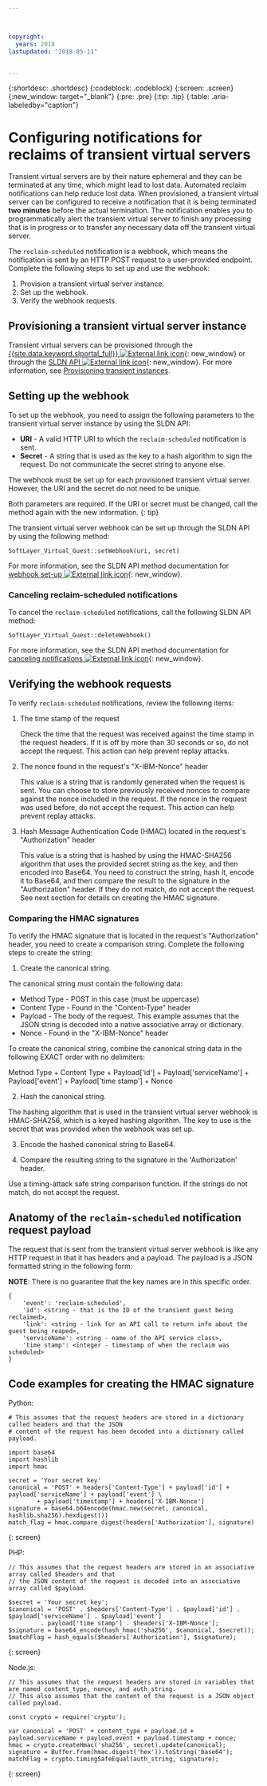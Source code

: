 ```yaml
---



copyright:
  years: 2018
lastupdated: "2018-05-11"


---
```


{:shortdesc: .shortdesc}
{:codeblock: .codeblock}
{:screen: .screen}
{:new_window: target="_blank"}
{:pre: .pre}
{:tip: .tip}
{:table: .aria-labeledby="caption"}

# Configuring notifications for reclaims of transient virtual servers

Transient virtual servers are by their nature ephemeral and they can be terminated at any time, which might lead to lost data. Automated reclaim notifications can help reduce lost data. When provisioned, a transient virtual server can be configured to receive a notification that it is being terminated **two minutes** before the actual termination. The notification enables you to programmatically alert the transient virtual server to finish any processing that is in progress or to transfer any necessary data off the transient virtual server.

The `reclaim-scheduled` notification is a webhook, which means the notification is sent by an HTTP POST request to a user-provided endpoint. Complete the following steps to set up and use the webhook:

1. Provision a transient virtual server instance.
2. Set up the webhook.
3. Verify the webhook requests.

## Provisioning a transient virtual server instance

Transient virtual servers can be provisioned through the [{{site.data.keyword.slportal_full}} ![External link icon](../icons/launch-glyph.svg "External link icon")](https://control.softlayer.com/){: new_window} or through the [SLDN API ![External link icon](../icons/launch-glyph.svg "External link icon")](http://sldn.softlayer.com){: new_window}. For more information, see [Provisioning transient instances](/docs/vsi/vsi_provision_transient.html).

## Setting up the webhook

To set up the webhook, you need to assign the following parameters to the transient virtual server instance by using the SLDN API:

   * **URI** - A valid HTTP URI to which the `reclaim-scheduled` notification is sent.
   * **Secret** - A string that is used as the key to a hash algorithm to sign the request. Do not communicate the secret string to anyone else.

The webhook must be set up for each provisioned transient virtual server. However, the URI and the secret do not need to be unique.

Both parameters are required. If the URI or secret must be changed, call the method again with the new information.
{: tip}

The transient virtual server webhook can be set up through the SLDN API by using the following method:

  `SoftLayer_Virtual_Guest::setWebhook(uri, secret)`

For more information, see the SLDN API method documentation for [webhook set-up ![External link icon](../icons/launch-glyph.svg "External link icon")](http://sldn.softlayer.com/reference/services/SoftLayer_Virtual_Guest/setTransientWebhook/){: new_window}.

### Canceling reclaim-scheduled notifications

To cancel the `reclaim-scheduled` notifications, call the following SLDN API method:

  `SoftLayer_Virtual_Guest::deleteWebhook()`

For more information, see the SLDN API method documentation for [canceling notifications ![External link icon](../icons/launch-glyph.svg "External link icon")](http://sldn.softlayer.com/reference/services/SoftLayer_Virtual_Guest/deleteTransientWebhook/){: new_window}.

## Verifying the webhook requests

To verify `reclaim-scheduled` notifications, review the following items:

1. The time stamp of the request

   Check the time that the request was received against the time stamp in the request headers. If it is off by more than 30 seconds or so, do not accept the request. This action can help prevent replay attacks.

2. The nonce found in the request's "X-IBM-Nonce" header

   This value is a string that is randomly generated when the request is sent. You can choose to store previously received nonces to compare against the nonce included in the request. If the nonce in the request was used before, do not accept the request. This action can help prevent replay attacks.

3. Hash Message Authentication Code (HMAC) located in the request's "Authorization" header

   This value is a string that is hashed by using the HMAC-SHA256 algorithm that uses the provided secret string as the key, and then encoded into Base64. You need to construct the string, hash it, encode it to Base64, and then compare the result to the signature in the "Authorization" header. If they do not match, do not accept the request. See next section for details on creating the HMAC signature.

### Comparing the HMAC signatures

To verify the HMAC signature that is located in the request's "Authorization" header, you need to create a comparison string. Complete the following steps to create the string:

1. Create the canonical string.

  The canonical string must contain the following data:
  * Method Type - POST in this case (must be uppercase)
  * Content Type - Found in the "Content-Type" header
  * Payload - The body of the request. This example assumes that the JSON string is decoded into a native associative array or dictionary.  
  * Nonce - Found in the "X-IBM-Nonce" header

  To create the canonical string, combine the canonical string data in the following EXACT order with no delimiters:

  Method Type + Content Type + Payload['id'] + Payload['serviceName'] + Payload['event'] + Payload['time stamp'] + Nonce

2. Hash the canonical string.

  The hashing algorithm that is used in the transient virtual server webhook is HMAC-SHA256, which is a keyed hashing algorithm. The key to use is the secret that was provided when the webhook was set up.

3. Encode the hashed canonical string to Base64.

4. Compare the resulting string to the signature in the 'Authorization' header.  

  Use a timing-attack safe string comparison function. If the strings do not match, do not accept the request.

## Anatomy of the `reclaim-scheduled` notification request payload

The request that is sent from the transient virtual server webhook is like any HTTP request in that it has headers and a payload. The payload is a JSON formatted string in the following form:

**NOTE**: There is no guarantee that the key names are in this specific order.

	{
		'event': 'reclaim-scheduled',
		'id': <string - that is the ID of the transient guest being reclaimed>,
		'link': <string - link for an API call to return info about the guest being reaped>,
		'serviceName': <string - name of the API service class>,
		'time stamp': <integer - timestamp of when the reclaim was scheduled>
	}


## Code examples for creating the HMAC signature

Python:

```
# This assumes that the request headers are stored in a dictionary called headers and that the JSON
# content of the request has been decoded into a dictionary called payload.

import base64
import hashlib
import hmac

secret = 'Your secret key'
canonical = 'POST' + headers['Content-Type'] + payload['id'] + payload['serviceName'] + payload['event'] \
	    + payload['timestamp'] + headers['X-IBM-Nonce']
signature = base64.b64encode(hmac.new(secret, canonical, hashlib.sha256).hexdigest())
match_flag = hmac.compare_digest(headers['Authorization'], signature)
```
{: screen}

PHP:

```
// This assumes that the request headers are stored in an associative array called $headers and that
// the JSON content of the request is decoded into an associative array called $payload.

$secret = 'Your secret key';
$canonical = 'POST' . $headers['Content-Type'] . $payload['id'] . $payload['serviceName'] . $payload['event']
	     . payload['time stamp'] . $headers['X-IBM-Nonce'];
$signature = base64_encode(hash_hmac('sha256', $canonical, $secret));
$matchFlag = hash_equals($headers['Authorization'], $signature);
```
{: screen}

Node.js:

```
// This assumes that the request headers are stored in variables that are named content_type, nonce, and auth_string.
// This also assumes that the content of the request is a JSON object called payload.

const crypto = require('crypto');

var canonical = 'POST' + content_type + payload.id + payload.serviceName + payload.event + payload.timestamp + nonce;
hmac = crypto.createHmac('sha256', secret).update(canonical);
signature = Buffer.from(hmac.digest('hex')).toString('base64');
matchFlag = crypto.timingSafeEqual(auth_string, signature);
```
{: screen}
